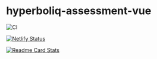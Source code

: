 # hyperboliq-assessment-vue

![CI](https://github.com/PieterJDSw/wizards/actions/workflows/ci.yml/badge.svg?branch=main)

[![Netlify Status](https://api.netlify.com/api/v1/badges/5d4ea794-b538-40d4-9027-858eb8ec894c/deploy-status)](https://app.netlify.com/projects/gorgeous-gaufre-50e360/deploys)

[![Readme Card Stats](https://github-readme-stats.vercel.app/api/pin/?username=PieterJDSw&repo=wizards)](https://github.com/PieterJDSw/wizards)
